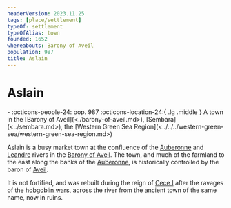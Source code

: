 ```yaml
---
headerVersion: 2023.11.25
tags: [place/settlement]
typeOf: settlement
typeOfAlias: town
founded: 1652
whereabouts: Barony of Aveil
population: 987
title: Aslain
---
```

# Aslain
<div class="grid cards ext-narrow-margin ext-one-column" markdown>
-  
    :octicons-people-24: pop. 987  
    :octicons-location-24:{ .lg .middle } A town in the [Barony of Aveil](<./barony-of-aveil.md>), [Sembara](<../sembara.md>), the [Western Green Sea Region](<../../../western-green-sea/western-green-sea-region.md>)  
</div>


Aslain is a busy market town at the confluence of the [Auberonne](<../../rivers/wistel-enst-watershed/auberonne.md>) and [Leandre](<../../rivers/wistel-enst-watershed/leandre.md>) rivers in the [Barony of Aveil](<./barony-of-aveil.md>). The town, and much of the farmland to the east along the banks of the [Auberonne](<../../rivers/wistel-enst-watershed/auberonne.md>), is historically controlled by the baron of [Aveil](<./barony-of-aveil.md>).

It is not fortified, and was rebuilt during the reign of [Cece I](<../../../../people/historical-figures/sembaran-royalty/cece-i.md>) after the ravages of the [hobgoblin wars](<../../../../history/third-hobgoblin-war-sembara.md>), across the river from the ancient town of the same name, now in ruins. 